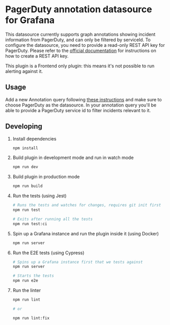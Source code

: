# PagerDuty annotation datasource for Grafana

This datasource currently supports graph annotations showing incident information from PagerDuty, and can only be filtered by serviceId. To configure the datasource, you need to provide a read-only REST API key for PagerDuty. Please refer to the [official documentation](https://support.pagerduty.com/docs/api-access-keys#rest-api-keys) for instructions on how to create a REST API key.

This plugin is a Frontend only plugin: this means it's not possible to run alerting against it.

## Usage

Add a new Annotation query following [these instructions](https://grafana.com/docs/grafana/latest/dashboards/build-dashboards/annotate-visualizations/#fetch-annotations-through-dashboard-settings) and make sure to choose PagerDuty as the datasource. In your annotation query you'll be able to provide a PagerDuty service id to filter incidents relevant to it.

## Developing

1. Install dependencies

   ```bash
   npm install
   ```

2. Build plugin in development mode and run in watch mode

   ```bash
   npm run dev
   ```

3. Build plugin in production mode

   ```bash
   npm run build
   ```

4. Run the tests (using Jest)

   ```bash
   # Runs the tests and watches for changes, requires git init first
   npm run test

   # Exits after running all the tests
   npm run test:ci
   ```

5. Spin up a Grafana instance and run the plugin inside it (using Docker)

   ```bash
   npm run server
   ```

6. Run the E2E tests (using Cypress)

   ```bash
   # Spins up a Grafana instance first that we tests against
   npm run server

   # Starts the tests
   npm run e2e
   ```

7. Run the linter

   ```bash
   npm run lint

   # or

   npm run lint:fix
   ```
